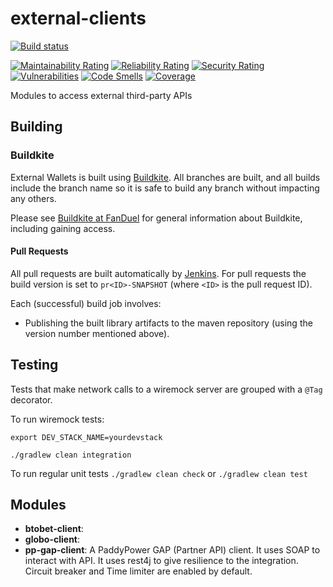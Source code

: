 # external-clients
[![Build status](https://badge.buildkite.com/02dc4bfed28cce864cf972ce9f29d85749c5ea0a3b784b5bca.svg?branch=master)](https://buildkite.com/fanduel/external-clients-build)

[![Maintainability Rating](https://sonarcloud.io/api/project_badges/measure?project=fanduel_external-clients&metric=sqale_rating&token=2adae80a9ef9e8def26a4c6ad0e1e2f9417f0752)](https://sonarcloud.io/dashboard?id=fanduel_external-clients)
[![Reliability Rating](https://sonarcloud.io/api/project_badges/measure?project=fanduel_external-clients&metric=reliability_rating&token=2adae80a9ef9e8def26a4c6ad0e1e2f9417f0752)](https://sonarcloud.io/dashboard?id=fanduel_external-clients)
[![Security Rating](https://sonarcloud.io/api/project_badges/measure?project=fanduel_external-clients&metric=security_rating&token=2adae80a9ef9e8def26a4c6ad0e1e2f9417f0752)](https://sonarcloud.io/dashboard?id=fanduel_external-clients)
[![Vulnerabilities](https://sonarcloud.io/api/project_badges/measure?project=fanduel_external-clients&metric=vulnerabilities&token=2adae80a9ef9e8def26a4c6ad0e1e2f9417f0752)](https://sonarcloud.io/dashboard?id=fanduel_external-clients)
[![Code Smells](https://sonarcloud.io/api/project_badges/measure?project=fanduel_external-clients&metric=code_smells&token=2adae80a9ef9e8def26a4c6ad0e1e2f9417f0752)](https://sonarcloud.io/dashboard?id=fanduel_external-clients)
[![Coverage](https://sonarcloud.io/api/project_badges/measure?project=fanduel_external-clients&metric=coverage&token=2adae80a9ef9e8def26a4c6ad0e1e2f9417f0752)](https://sonarcloud.io/dashboard?id=fanduel_external-clients)

Modules to access external third-party APIs

## Building

### Buildkite

External Wallets is built using [Buildkite](https://buildkite.com/fanduel/external-clients). All
branches are built, and all builds include the branch name so it is safe to build any branch without
impacting any others.

Please
see [Buildkite at FanDuel](https://fanduel.atlassian.net/wiki/spaces/TOOLS/pages/1999669033/Buildkite+at+FanDuel#Access)
for general information about Buildkite, including gaining access.

#### Pull Requests

All pull requests are built automatically
by [Jenkins](https://jenkins.east.fdbox.net/job/external-clients-pullrequests/). For pull requests
the build version is set to `pr<ID>-SNAPSHOT` (where `<ID>` is the pull request ID).

Each (successful) build job involves:

* Publishing the built library artifacts to the maven repository (using the version number mentioned
  above).

## Testing

Tests that make network calls to a wiremock server are grouped with a `@Tag` decorator.

To run wiremock tests:

```
export DEV_STACK_NAME=yourdevstack

./gradlew clean integration
```

To run regular unit tests
`./gradlew clean check` or `./gradlew clean test`

## Modules

* **btobet-client**: 
* **globo-client**: 
* **pp-gap-client**: A PaddyPower GAP (Partner API) client. It uses SOAP to interact with API. It
  uses rest4j to give resilience to the integration. Circuit breaker and Time limiter are enabled by
  default.
